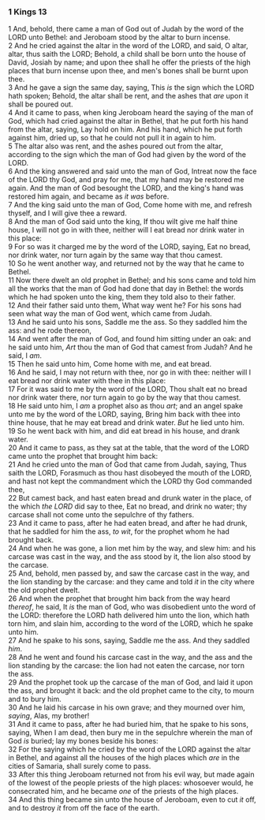 ### 1 Kings 13

1 And, behold, there came a man of God out of Judah by the word of the LORD unto Bethel: and Jeroboam stood by the altar to burn incense.  
2 And he cried against the altar in the word of the LORD, and said, O altar, altar, thus saith the LORD; Behold, a child shall be born unto the house of David, Josiah by name; and upon thee shall he offer the priests of the high places that burn incense upon thee, and men's bones shall be burnt upon thee.  
3 And he gave a sign the same day, saying, This *is* the sign which the LORD hath spoken; Behold, the altar shall be rent, and the ashes that *are* upon it shall be poured out.  
4 And it came to pass, when king Jeroboam heard the saying of the man of God, which had cried against the altar in Bethel, that he put forth his hand from the altar, saying, Lay hold on him. And his hand, which he put forth against him, dried up, so that he could not pull it in again to him.  
5 The altar also was rent, and the ashes poured out from the altar, according to the sign which the man of God had given by the word of the LORD.  
6 And the king answered and said unto the man of God, Intreat now the face of the LORD thy God, and pray for me, that my hand may be restored me again. And the man of God besought the LORD, and the king's hand was restored him again, and became as *it was* before.  
7 And the king said unto the man of God, Come home with me, and refresh thyself, and I will give thee a reward.  
8 And the man of God said unto the king, If thou wilt give me half thine house, I will not go in with thee, neither will I eat bread nor drink water in this place:  
9 For so was it charged me by the word of the LORD, saying, Eat no bread, nor drink water, nor turn again by the same way that thou camest.  
10 So he went another way, and returned not by the way that he came to Bethel.  
11 Now there dwelt an old prophet in Bethel; and his sons came and told him all the works that the man of God had done that day in Bethel: the words which he had spoken unto the king, them they told also to their father.  
12 And their father said unto them, What way went he? For his sons had seen what way the man of God went, which came from Judah.  
13 And he said unto his sons, Saddle me the ass. So they saddled him the ass: and he rode thereon,  
14 And went after the man of God, and found him sitting under an oak: and he said unto him, *Art* thou the man of God that camest from Judah? And he said, I *am*.  
15 Then he said unto him, Come home with me, and eat bread.  
16 And he said, I may not return with thee, nor go in with thee: neither will I eat bread nor drink water with thee in this place:  
17 For it was said to me by the word of the LORD, Thou shalt eat no bread nor drink water there, nor turn again to go by the way that thou camest.  
18 He said unto him, I *am* a prophet also as thou *art*; and an angel spake unto me by the word of the LORD, saying, Bring him back with thee into thine house, that he may eat bread and drink water. *But* he lied unto him.  
19 So he went back with him, and did eat bread in his house, and drank water.  
20 And it came to pass, as they sat at the table, that the word of the LORD came unto the prophet that brought him back:  
21 And he cried unto the man of God that came from Judah, saying, Thus saith the LORD, Forasmuch as thou hast disobeyed the mouth of the LORD, and hast not kept the commandment which the LORD thy God commanded thee,  
22 But camest back, and hast eaten bread and drunk water in the place, of the which *the LORD* did say to thee, Eat no bread, and drink no water; thy carcase shall not come unto the sepulchre of thy fathers.  
23 And it came to pass, after he had eaten bread, and after he had drunk, that he saddled for him the ass, *to wit*, for the prophet whom he had brought back.  
24 And when he was gone, a lion met him by the way, and slew him: and his carcase was cast in the way, and the ass stood by it, the lion also stood by the carcase.  
25 And, behold, men passed by, and saw the carcase cast in the way, and the lion standing by the carcase: and they came and told *it* in the city where the old prophet dwelt.  
26 And when the prophet that brought him back from the way heard *thereof*, he said, It *is* the man of God, who was disobedient unto the word of the LORD: therefore the LORD hath delivered him unto the lion, which hath torn him, and slain him, according to the word of the LORD, which he spake unto him.  
27 And he spake to his sons, saying, Saddle me the ass. And they saddled *him*.  
28 And he went and found his carcase cast in the way, and the ass and the lion standing by the carcase: the lion had not eaten the carcase, nor torn the ass.  
29 And the prophet took up the carcase of the man of God, and laid it upon the ass, and brought it back: and the old prophet came to the city, to mourn and to bury him.  
30 And he laid his carcase in his own grave; and they mourned over him, *saying*, Alas, my brother!  
31 And it came to pass, after he had buried him, that he spake to his sons, saying, When I am dead, then bury me in the sepulchre wherein the man of God *is* buried; lay my bones beside his bones:  
32 For the saying which he cried by the word of the LORD against the altar in Bethel, and against all the houses of the high places which *are* in the cities of Samaria, shall surely come to pass.  
33 After this thing Jeroboam returned not from his evil way, but made again of the lowest of the people priests of the high places: whosoever would, he consecrated him, and he became *one* of the priests of the high places.  
34 And this thing became sin unto the house of Jeroboam, even to cut *it* off, and to destroy *it* from off the face of the earth.  
